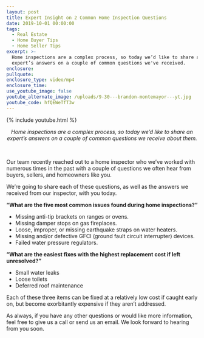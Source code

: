 ```yaml
---
layout: post
title: Expert Insight on 2 Common Home Inspection Questions
date: 2019-10-01 00:00:00
tags:
  - Real Estate
  - Home Buyer Tips
  - Home Seller Tips
excerpt: >-
  Home inspections are a complex process, so today we’d like to share an
  expert’s answers on a couple of common questions we've received.
enclosure:
pullquote:
enclosure_type: video/mp4
enclosure_time:
use_youtube_image: false
youtube_alternate_image: /uploads/9-30---brandon-montemayor---yt.jpg
youtube_code: hfQEWeTfT3w
---
```


{% include youtube.html %}

<center><em>Home inspections are a complex process, so today we&rsquo;d like to share an expert&rsquo;s answers on a couple of common questions we receive about them.</em></center>

&nbsp;

Our team recently reached out to a home inspector who we’ve worked with numerous times in the past with a couple of questions we often hear from buyers, sellers, and homeowners like you.

We’re going to share each of these questions, as well as the answers we received from our inspector, with you today.

**“What are the five most common issues found during home inspections?”**

* Missing anti-tip brackets on ranges or ovens.
* Missing damper stops on gas fireplaces.
* Loose, improper, or missing earthquake straps on water heaters.
* Missing and/or defective GFCI (ground fault circuit interrupter) devices.
* Failed water pressure regulators.

**“What are the easiest fixes with the highest replacement cost if left unresolved?”**

* Small water leaks
* Loose toilets
* Deferred roof maintenance

Each of these three items can be fixed at a relatively low cost if caught early on, but become exorbitantly expensive if they aren’t addressed.

As always, if you have any other questions or would like more information, feel free to give us a call or send us an email. We look forward to hearing from you soon.